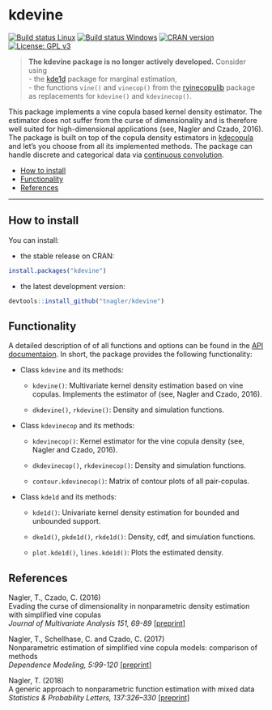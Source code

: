 
# kdevine

[![Build status
Linux](https://travis-ci.org/tnagler/kdevine.svg?branch=master)](https://travis-ci.org/tnagler/kdevine)
[![Build status
Windows](https://ci.appveyor.com/api/projects/status/epfs987wspjqkwlk/branch/master?svg=true)](https://ci.appveyor.com/project/tnagler/kdevine)
[![CRAN
version](https://www.r-pkg.org/badges/version/kdevine)](https://cran.r-project.org/package=kdevine)
[![License: GPL
v3](https://img.shields.io/badge/License-GPL%20v3-blue.svg)](https://www.gnu.org/licenses/gpl-3.0)

> **The kdevine package is no longer actively developed.** Consider
> using  
> \- the [kde1d](https://github.com/tnagler/kde1d) package for marginal
> estimation,  
> \- the functions `vine()` and `vinecop()` from the
> [rvinecopulib](https://github.com/vinecopulib/rvinecopulib) package as
> replacements for `kdevine()` and `kdevinecop()`.

This package implements a vine copula based kernel density estimator.
The estimator does not suffer from the curse of dimensionality and is
therefore well suited for high-dimensional applications (see, Nagler and
Czado, 2016). The package is built on top of the copula density
estimators in [kdecopula](https://github.com/tnagler/kdecopula) and
let’s you choose from all its implemented methods. The package can
handle discrete and categorical data via [continuous
convolution](https://github.com/tnagler/cctools).

  - [How to install](#how-to-install)
  - [Functionality](#functionality)
  - [References](#references)

-----

## How to install

You can install:

  - the stable release on CRAN:

<!-- end list -->

``` r
install.packages("kdevine")
```

  - the latest development version:

<!-- end list -->

``` r
devtools::install_github("tnagler/kdevine")
```

## Functionality

A detailed description of of all functions and options can be found in
the [API
documentaion](https://tnagler.github.io/kdevine/reference/index.html).
In short, the package provides the following functionality:

  - Class `kdevine` and its methods:
    
      - `kdevine()`: Multivariate kernel density estimation based on
        vine copulas. Implements the estimator of (see, Nagler and
        Czado, 2016).
    
      - `dkdevine()`, `rkdevine()`: Density and simulation functions.

  - Class `kdevinecop` and its methods:
    
      - `kdevinecop()`: Kernel estimator for the vine copula density
        (see, Nagler and Czado, 2016).
    
      - `dkdevinecop()`, `rkdevinecop()`: Density and simulation
        functions.
    
      - `contour.kdevinecop()`: Matrix of contour plots of all
        pair-copulas.

  - Class `kde1d` and its methods:
    
      - `kde1d()`: Univariate kernel density estimation for bounded and
        unbounded support.
    
      - `dke1d()`, `pkde1d()`, `rkde1d()`: Density, cdf, and simulation
        functions.
    
      - `plot.kde1d()`, `lines.kde1d()`: Plots the estimated density.

## References

Nagler, T., Czado, C. (2016)  
Evading the curse of dimensionality in nonparametric density estimation
with simplified vine copulas  
*Journal of Multivariate Analysis 151, 69-89*
[\[preprint\]](https://arxiv.org/abs/1503.03305)

Nagler, T., Schellhase, C. and Czado, C. (2017)  
Nonparametric estimation of simplified vine copula models: comparison of
methods  
*Dependence Modeling, 5:99-120*
[\[preprint\]](https://arxiv.org/abs/1701.00845)

Nagler, T. (2018)  
A generic approach to nonparametric function estimation with mixed
data  
*Statistics & Probability Letters, 137:326–330*
[\[preprint\]](https://arxiv.org/abs/1704.07457)
